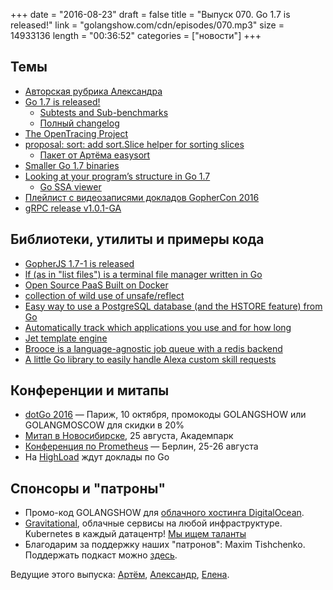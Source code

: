 +++
date = "2016-08-23"
draft = false
title = "Выпуск 070. Go 1.7 is released!"
link = "golangshow.com/cdn/episodes/070.mp3"
size = 14933136
length = "00:36:52"
categories = ["новости"]
+++

## Темы

- [Авторская рубрика Александра](https://github.com/LK4D4/report/blob/master/reports/golang-aug18-go17-release.md)
- [Go 1.7 is released!](https://blog.golang.org/go1.7)
  - [Subtests and Sub-benchmarks](https://golang.org/pkg/testing/#hdr-Subtests_and_Sub_benchmarks)
  - [Полный changelog](https://golang.org/doc/go1.7)
- [The OpenTracing Project](http://opentracing.io/)
- [proposal: sort: add sort.Slice helper for sorting slices](https://github.com/golang/go/issues/16721)
  - [Пакет от Артёма easysort](https://github.com/miolini/easysort)
- [Smaller Go 1.7 binaries](https://blog.golang.org/go1.7-binary-size)
- [Looking at your program’s structure in Go 1.7](https://pauladamsmith.com/blog/2016/08/go-1.7-ssa.html)
  - [Go SSA viewer](https://golang-ssaview.herokuapp.com/)
- [Плейлист с видеозаписями докладов GopherCon 2016](https://www.youtube.com/playlist?list=PL2ntRZ1ySWBdliXelGAItjzTMxy2WQh0P)
- [gRPC release v1.0.1-GA](https://github.com/grpc/grpc-go/releases/tag/v1.0.1-GA)

## Библиотеки, утилиты и примеры кода

- [GopherJS 1.7-1 is released](http://www.gopherjs.org/blog/2016/08/21/gopherjs-1.7-1-release/)
- [lf (as in "list files") is a terminal file manager written in Go](https://github.com/gokcehan/lf)
- [Open Source PaaS Built on Docker](https://github.com/ooyala/atlantis)
- [collection of wild use of unsafe/reflect](https://github.com/darkgopher/dark)
- [Easy way to use a PostgreSQL database (and the HSTORE feature) from Go](https://github.com/xyproto/simplehstore)
- [Automatically track which applications you use and for how long](https://github.com/sourcegraph/thyme)
- [Jet template engine](https://github.com/CloudyKit/jet)
- [Brooce is a language-agnostic job queue with a redis backend](https://github.com/SergeyTsalkov/brooce)
- [A little Go library to easily handle Alexa custom skill requests](https://github.com/b00giZm/golexa)

## Конференции и митапы

- [dotGo 2016](http://www.dotgo.eu) — Париж, 10 октября, промокоды GOLANGSHOW или GOLANGMOSCOW для скидки в 20%
- [Митап в Новосибирске](https://golang-nsk.party/), 25 августа, Академпарк
- [Конференция по Prometheus](https://promcon.io/) — Берлин, 25-26 августа
- На [HighLoad](http://www.highload.ru/) ждут доклады по Go

## Спонсоры и "патроны"

- Промо-код GOLANGSHOW для [облачного хостинга DigitalOcean](https://www.digitalocean.com/?utm_campaign=golangshow&utm_medium=podcast&refcode=63eedb038a3e).
- [Gravitational](http://gravitational.com), облачные сервисы на любой инфраструктуре. Kubernetes в каждый датацентр! [Мы ищем таланты](https://github.com/gravitational/careers)
- Благодарим за поддержку наших "патронов": Maxim Tishchenko. Поддержать подкаст можно [здесь](https://www.patreon.com/golangshow).

Ведущие этого выпуска: [Артём](https://twitter.com/miolini), [Александр](https://twitter.com/LK4D4math), [Елена](https://twitter.com/webdeva).
